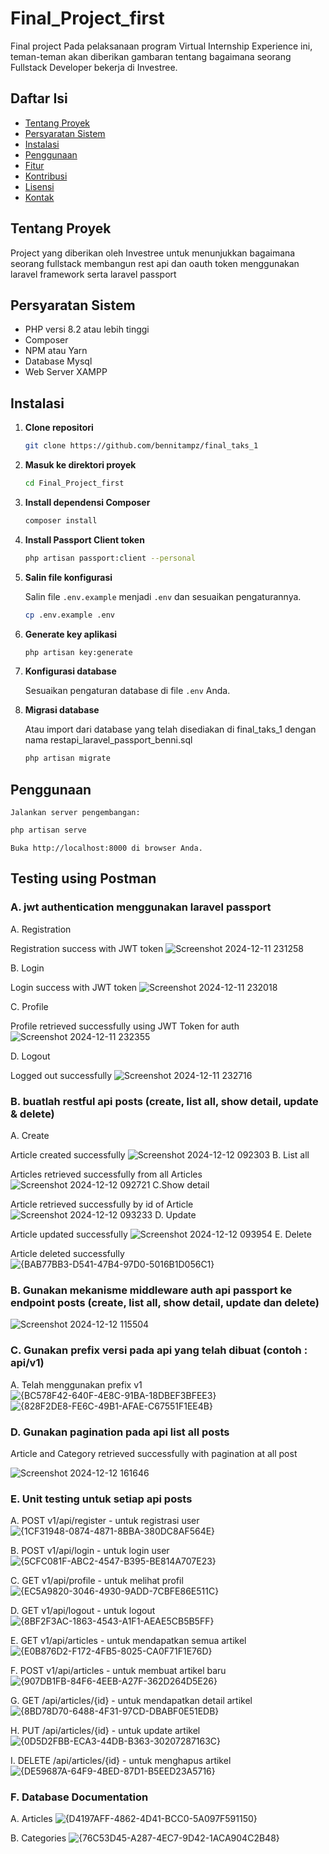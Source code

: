 # Final_Project_first

Final project Pada pelaksanaan program Virtual Internship Experience ini, teman-teman akan diberikan gambaran tentang bagaimana seorang Fullstack Developer bekerja di Investree.

## Daftar Isi

- [Tentang Proyek](#tentang-proyek)
- [Persyaratan Sistem](#persyaratan-sistem)
- [Instalasi](#instalasi)
- [Penggunaan](#penggunaan)
- [Fitur](#fitur)
- [Kontribusi](#kontribusi)
- [Lisensi](#lisensi)
- [Kontak](#kontak)

## Tentang Proyek

Project yang diberikan oleh Investree untuk menunjukkan bagaimana seorang fullstack membangun rest api dan oauth token menggunakan laravel framework serta laravel passport 

## Persyaratan Sistem

- PHP versi 8.2 atau lebih tinggi
- Composer
- NPM atau Yarn
- Database Mysql
- Web Server XAMPP

## Instalasi

1. **Clone repositori**

    ```bash
    git clone https://github.com/bennitampz/final_taks_1
    ```

2. **Masuk ke direktori proyek**

    ```bash
    cd Final_Project_first
    ```

3. **Install dependensi Composer**

    ```bash
    composer install
    ```

4. **Install Passport Client token**

    ```bash
    php artisan passport:client --personal
    ```

5. **Salin file konfigurasi**

    Salin file `.env.example` menjadi `.env` dan sesuaikan pengaturannya.

    ```bash
    cp .env.example .env
    ```

6. **Generate key aplikasi**

    ```bash
    php artisan key:generate
    ```

7. **Konfigurasi database**

    Sesuaikan pengaturan database di file `.env` Anda.

8. **Migrasi database**

   Atau import dari database yang telah disediakan di final_taks_1 dengan nama restapi_laravel_passport_benni.sql
    
    ```bash
    php artisan migrate
    ```

## Penggunaan

    Jalankan server pengembangan:

```bash
php artisan serve
```

    Buka http://localhost:8000 di browser Anda.


## Testing using Postman
### A. jwt authentication menggunakan laravel passport
A. Registration

Registration success with JWT token
![Screenshot 2024-12-11 231258](https://github.com/user-attachments/assets/43b95178-40a0-48e8-8307-b3b43ed1bb03)

B. Login

Login success with JWT token
![Screenshot 2024-12-11 232018](https://github.com/user-attachments/assets/d21d5ea6-9780-4cea-9db2-59211ea90896)

C. Profile

Profile retrieved successfully using JWT Token for auth
![Screenshot 2024-12-11 232355](https://github.com/user-attachments/assets/cac0fe16-539b-4d45-a632-e14cb331d22a)

D. Logout

Logged out successfully
![Screenshot 2024-12-11 232716](https://github.com/user-attachments/assets/06ae7167-3c4b-45d4-9951-db4145985d08)

### B. buatlah restful api posts (create, list all, show detail, update & delete)
A. Create

Article created successfully 
![Screenshot 2024-12-12 092303](https://github.com/user-attachments/assets/9505ea7c-0156-431f-a658-a324f74196ec)
B. List all

Articles retrieved successfully from all Articles
![Screenshot 2024-12-12 092721](https://github.com/user-attachments/assets/afa6aaeb-b6f8-472a-904f-c7c9d1e385e4)
C.Show detail

Article retrieved successfully by id of Article
![Screenshot 2024-12-12 093233](https://github.com/user-attachments/assets/96cd3389-a623-482d-9db3-7a71ab086906)
D. Update

Article updated successfully
![Screenshot 2024-12-12 093954](https://github.com/user-attachments/assets/03a156ff-0847-425b-82cb-cafd9d651396)
E. Delete

Article deleted successfully
![{BAB77BB3-D541-47B4-97D0-5016B1D056C1}](https://github.com/user-attachments/assets/173086c2-3737-4285-966e-b82c447997d0)

### B. Gunakan mekanisme middleware auth api passport ke endpoint posts (create, list all, show detail, update dan delete) 
![Screenshot 2024-12-12 115504](https://github.com/user-attachments/assets/a01d4ac8-d715-4644-9db2-165bda0f83fd)

### C. Gunakan prefix versi pada api yang telah dibuat (contoh : api/v1)

A. Telah menggunakan prefix v1
![{BC578F42-640F-4E8C-91BA-18DBEF3BFEE3}](https://github.com/user-attachments/assets/8cd63401-f1e8-40ac-9702-18cc8ea6ab6a)
![{828F2DE8-FE6C-49B1-AFAE-C67551F1EE4B}](https://github.com/user-attachments/assets/7c854110-f154-467d-94f2-921fcdfda616)

### D. Gunakan pagination pada api list all posts
Article and Category retrieved successfully with pagination at all post

![Screenshot 2024-12-12 161646](https://github.com/user-attachments/assets/7d1b2062-7984-4eb4-9336-e300377d0a23)

### E. Unit testing untuk setiap api posts
A. POST v1/api/register - untuk registrasi user
![{1CF31948-0874-4871-8BBA-380DC8AF564E}](https://github.com/user-attachments/assets/b85dc92b-bb2b-4fef-b57c-bcd77f18f083)

B. POST v1/api/login - untuk login user
![{5CFC081F-ABC2-4547-B395-BE814A707E23}](https://github.com/user-attachments/assets/ccc27f11-c2bc-40d4-9115-cf8bd9e66793)

C. GET v1/api/profile - untuk melihat profil
![{EC5A9820-3046-4930-9ADD-7CBFE86E511C}](https://github.com/user-attachments/assets/b92ce2aa-f807-45bf-aca4-484e1cf457d0)

D. GET v1/api/logout - untuk logout
![{8BF2F3AC-1863-4543-A1F1-AEAE5CB5B5FF}](https://github.com/user-attachments/assets/2a8687da-fac7-420a-b599-5c90aaf4cc0c)

E. GET v1/api/articles - untuk mendapatkan semua artikel
![{E0B876D2-F172-4FB5-8025-CA0F71F1E76D}](https://github.com/user-attachments/assets/5fb8b646-6e0b-4685-b781-404adc289c71)

F. POST v1/api/articles - untuk membuat artikel baru
![{907DB1FB-84F6-4EEB-A27F-362D264D5E26}](https://github.com/user-attachments/assets/6185dd06-f533-4c2c-b69c-ffd029e04eb5)

G. GET /api/articles/{id} - untuk mendapatkan detail artikel
![{8BD78D70-6488-4F31-97CD-DBABF0E51EDB}](https://github.com/user-attachments/assets/00cb6ed4-83e8-4924-bce8-7a27abb3990e)

H. PUT /api/articles/{id} - untuk update artikel
![{0D5D2FBB-ECA3-44DB-B363-30207287163C}](https://github.com/user-attachments/assets/b5bd0982-767c-48bb-a744-3bb9128dab73)

I. DELETE /api/articles/{id} - untuk menghapus artikel
![{DE59687A-64F9-4BED-87D1-B5EED23A5716}](https://github.com/user-attachments/assets/5eec071d-0b22-43c4-a7f3-02f1cd0b13e7)

### F. Database Documentation
A. Articles
![{D4197AFF-4862-4D41-BCC0-5A097F591150}](https://github.com/user-attachments/assets/865595de-d916-4275-aeb2-fbb0f1f4d5b0)

B. Categories
![{76C53D45-A287-4EC7-9D42-1ACA904C2B48}](https://github.com/user-attachments/assets/475013ef-acc8-43eb-9561-14b3dddcf865)



